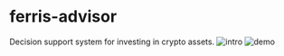 # ferris-advisor
Decision support system for investing in crypto assets.
![intro](https://github.com/user-attachments/assets/b76fe93f-e2c3-4fad-813a-eabf35b10dfd)
![demo](https://github.com/user-attachments/assets/d2cca488-38ad-4354-b4a9-e35b3fb050aa)
